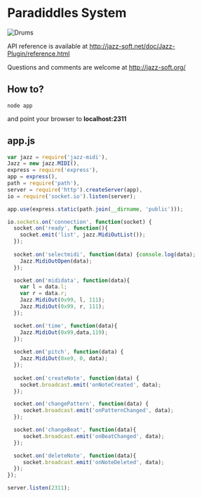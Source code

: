 # Paradiddles System
![Drums](http://i.imgur.com/uHpmNuJ.jpg)


API reference is available at http://jazz-soft.net/doc/Jazz-Plugin/reference.html


Questions and comments are welcome at http://jazz-soft.org/


## How to?

    node app 

and point your browser to **localhost:2311**


## app.js

``` js
var jazz = require('jazz-midi'),
Jazz = new jazz.MIDI(),
express = require('express'),
app = express(),
path = require('path'),
server = require('http').createServer(app),
io = require('socket.io').listen(server);

app.use(express.static(path.join(__dirname, 'public')));

io.sockets.on('connection', function(socket) {
  socket.on('ready', function(){
    socket.emit('list', jazz.MidiOutList());
  });
  
  socket.on('selectmidi', function(data) {console.log(data);
    Jazz.MidiOutOpen(data);
  });

  socket.on('mididata', function(data){
    var l = data.l;
    var r = data.r;
    Jazz.MidiOut(0x99, l, 111);
    Jazz.MidiOut(0x99, r, 111);
  });

  socket.on('time', function(data){
    Jazz.MidiOut(0x99,data,119);
  });
  
  socket.on('pitch', function(data) {
    Jazz.MidiOut(0xe9, 0, data); 
  });
  
  socket.on('createNote', function(data) {
    socket.broadcast.emit('onNoteCreated', data);
  });

  socket.on('changePattern', function(data) {
	 socket.broadcast.emit('onPatternChanged', data);
  });

  socket.on('changeBeat', function(data){
	 socket.broadcast.emit('onBeatChanged', data);
  });

  socket.on('deleteNote', function(data){
	 socket.broadcast.emit('onNoteDeleted', data);
  });
});

server.listen(2311);
```
